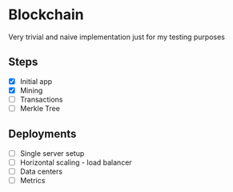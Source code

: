 # Blockchain
Very trivial and naive implementation just for my testing purposes

## Steps
- [x] Initial app
- [x] Mining
- [ ] Transactions
- [ ] Merkle Tree

## Deployments
- [ ] Single server setup
- [ ] Horizontal scaling - load balancer
- [ ] Data centers
- [ ] Metrics
